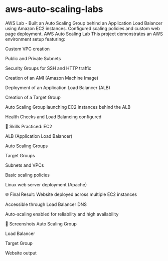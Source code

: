# aws-auto-scaling-labs
AWS Lab - Built an Auto Scaling Group behind an Application Load Balancer using Amazon EC2 instances. Configured scaling policies and custom web page deployment. 
AWS Auto Scaling Lab
This project demonstrates an AWS environment setup featuring:

Custom VPC creation

Public and Private Subnets

Security Groups for SSH and HTTP traffic

Creation of an AMI (Amazon Machine Image)

Deployment of an Application Load Balancer (ALB)

Creation of a Target Group

Auto Scaling Group launching EC2 instances behind the ALB

Health Checks and Load Balancing configured

🧠 Skills Practiced:
EC2

ALB (Application Load Balancer)

Auto Scaling Groups

Target Groups

Subnets and VPCs

Basic scaling policies

Linux web server deployment (Apache)

🌐 Final Result:
Website deployed across multiple EC2 instances

Accessible through Load Balancer DNS

Auto-scaling enabled for reliability and high availability

📸 Screenshots
Auto Scaling Group

Load Balancer

Target Group

Website output
